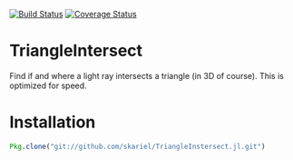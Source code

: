 [![Build Status](https://travis-ci.org/skariel/TriangleIntersect.jl.svg)](https://travis-ci.org/skariel/TriangleIntersect.jl)
[![Coverage Status](https://img.shields.io/coveralls/skariel/TriangleIntersect.jl.svg)](https://coveralls.io/r/skariel/TriangleIntersect.jl)

# TriangleIntersect

Find if and where a light ray intersects a triangle (in 3D of course). This is optimized for speed.

# Installation

```Julia
Pkg.clone("git://github.com/skariel/TriangleInstersect.jl.git")
```
